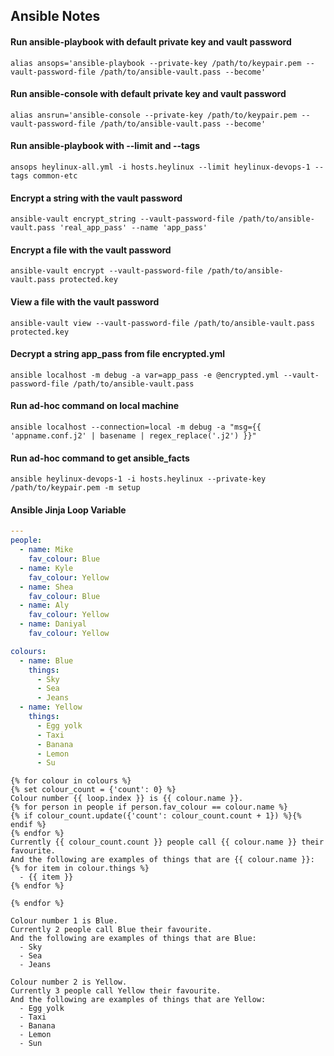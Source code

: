 Ansible Notes
---

#### Run ansible-playbook with default private key and vault password

```
alias ansops='ansible-playbook --private-key /path/to/keypair.pem --vault-password-file /path/to/ansible-vault.pass --become'
```

#### Run ansible-console with default private key and vault password

```
alias ansrun='ansible-console --private-key /path/to/keypair.pem --vault-password-file /path/to/ansible-vault.pass --become'
```

#### Run ansible-playbook with --limit and --tags

```
ansops heylinux-all.yml -i hosts.heylinux --limit heylinux-devops-1 --tags common-etc
```

#### Encrypt a string with the vault password

```
ansible-vault encrypt_string --vault-password-file /path/to/ansible-vault.pass 'real_app_pass' --name 'app_pass'
```

#### Encrypt a file with the vault password

```
ansible-vault encrypt --vault-password-file /path/to/ansible-vault.pass protected.key
```

#### View a file with the vault password

```
ansible-vault view --vault-password-file /path/to/ansible-vault.pass protected.key
```

#### Decrypt a string app_pass from file encrypted.yml

```
ansible localhost -m debug -a var=app_pass -e @encrypted.yml --vault-password-file /path/to/ansible-vault.pass
```

#### Run ad-hoc command on local machine

```
ansible localhost --connection=local -m debug -a "msg={{ 'appname.conf.j2' | basename | regex_replace('.j2') }}"
```

#### Run ad-hoc command to get ansible_facts

```
ansible heylinux-devops-1 -i hosts.heylinux --private-key /path/to/keypair.pem -m setup
```

#### Ansible Jinja Loop Variable

```yaml
---
people:
  - name: Mike
    fav_colour: Blue
  - name: Kyle
    fav_colour: Yellow
  - name: Shea
    fav_colour: Blue
  - name: Aly
    fav_colour: Yellow
  - name: Daniyal
    fav_colour: Yellow

colours:
  - name: Blue
    things:
      - Sky
      - Sea
      - Jeans
  - name: Yellow
    things:
      - Egg yolk
      - Taxi
      - Banana
      - Lemon
      - Su
```

```jinja
{% for colour in colours %}
{% set colour_count = {'count': 0} %}
Colour number {{ loop.index }} is {{ colour.name }}.
{% for person in people if person.fav_colour == colour.name %}
{% if colour_count.update({'count': colour_count.count + 1}) %}{% endif %}
{% endfor %}
Currently {{ colour_count.count }} people call {{ colour.name }} their favourite.
And the following are examples of things that are {{ colour.name }}:
{% for item in colour.things %}
  - {{ item }}
{% endfor %}

{% endfor %}
```

```text
Colour number 1 is Blue.
Currently 2 people call Blue their favourite.
And the following are examples of things that are Blue:
  - Sky
  - Sea
  - Jeans

Colour number 2 is Yellow.
Currently 3 people call Yellow their favourite.
And the following are examples of things that are Yellow:
  - Egg yolk
  - Taxi
  - Banana
  - Lemon
  - Sun
```
